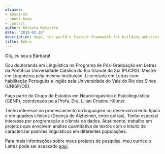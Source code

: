 ```yaml
---
aliases:
- about-us
- about-hugo
- contact
author: Bárbara Malcorra
date: "2019-02-28"
description: Hugo, the world's fastest framework for building websites
title: Sobre
---
```


Olá, eu sou a Bárbara!

Sou doutoranda em Linguística no Programa de Pós-Graduação em Letras da Pontifícia Universidade Católica do Rio Grande do Sul (PUCRS).
Mestre em Linguística pela mesma instituição.
Licenciada em Letras com habilitação Português e Inglês pela Universidade do Vale do Rio dos Sinos (UNISINOS).

Faço parte do Grupo de Estudos em Neurolinguística e Psicolinguística (GENP), coordenado pela Profa. Dra. Lilian Cristine Hübner.

Tenho interesse no processamento da linguagem no desenvolvimento típico e em quadros clínicos (Doença de Alzheimer, entre outras). Tenho especial interesse por programação e ciência de dados. Atualmente, trabalho em projetos que envolvem análise quantitativa de textos com o intuito de caracterizar padrões linguísticos em diferentes populações.

Para mais informações sobre meus projetos de pesquisa, meu currículo Lattes pode ser acessado [aqui](http://lattes.cnpq.br/8701993476723369).
